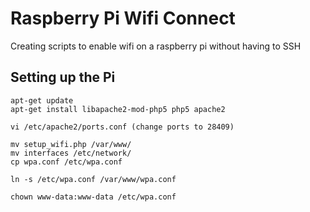 Raspberry Pi Wifi Connect
=========================

Creating scripts to enable wifi on a raspberry pi without having to SSH

Setting up the Pi
------------------

    apt-get update
    apt-get install libapache2-mod-php5 php5 apache2

    vi /etc/apache2/ports.conf (change ports to 28409)

    mv setup_wifi.php /var/www/
    mv interfaces /etc/network/
    cp wpa.conf /etc/wpa.conf

    ln -s /etc/wpa.conf /var/www/wpa.conf

    chown www-data:www-data /etc/wpa.conf 
